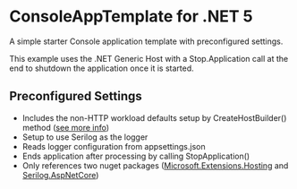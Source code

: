 # ConsoleAppTemplate for .NET 5
 A simple starter Console application template with preconfigured settings.
 
 This example uses the .NET Generic Host with a Stop.Application call at the end to shutdown the application once it is started.

## Preconfigured Settings
* Includes the non-HTTP workload defaults setup by CreateHostBuilder() method ([see more info](https://docs.microsoft.com/en-us/aspnet/core/fundamentals/host/generic-host?view=aspnetcore-5.0#default-builder-settings))
* Setup to use Serilog as the logger
* Reads logger configuration from appsettings.json
* Ends application after processing by calling StopApplication()
* Only references two nuget packages ([Microsoft.Extensions.Hosting](https://www.nuget.org/packages/Microsoft.Extensions.Hosting/) and [Serilog.AspNetCore](https://www.nuget.org/packages/Serilog.AspNetCore/))
